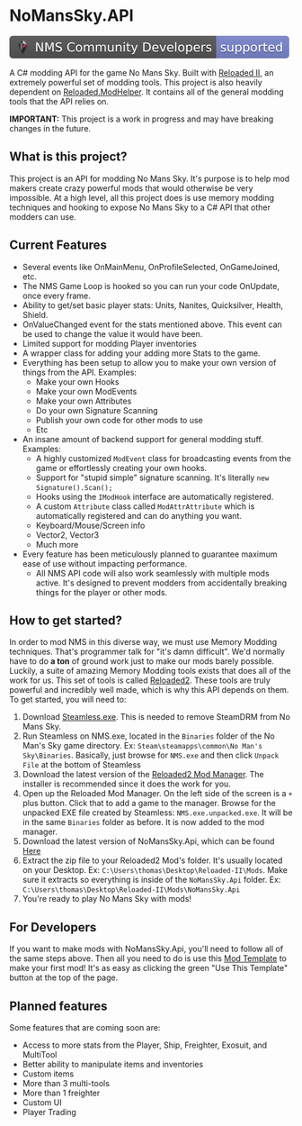 # NoMansSky.API

[![Supported by the No Man's Sky Community Developers & Designers](https://raw.githubusercontent.com/NMSCD/About/master/badge/purple.svg)](https://github.com/NMSCD)

A C# modding API for the game No Mans Sky.
Built with [Reloaded II](https://github.com/Reloaded-Project), an extremely powerful set of modding tools. This project is also heavily dependent on [Reloaded.ModHelper](https://github.com/gurrenm3/Reloaded.ModHelper). It contains all of the general modding tools that the API relies on.

**IMPORTANT:**
This project is a work in progress and may have breaking changes in the future.

## What is this project?
This project is an API for modding No Mans Sky. It's purpose is to help mod makers create crazy powerful mods that would otherwise be very impossible. At a high level, all this project does is use memory modding techniques and hooking to expose No Mans Sky to a C# API that other modders can use.

## Current Features
- Several events like OnMainMenu, OnProfileSelected, OnGameJoined, etc.
- The NMS Game Loop is hooked so you can run your code OnUpdate, once every frame.
- Ability to get/set basic player stats: Units, Nanites, Quicksilver, Health, Shield.
- OnValueChanged event for the stats mentioned above. This event can be used to change the value it would have been.
- Limited support for modding Player inventories
- A wrapper class for adding your adding more Stats to the game.
- Everything has been setup to allow you to make your own version of things from the API. Examples:
   - Make your own Hooks
   - Make your own ModEvents
   - Make your own Attributes
   - Do your own Signature Scanning
   - Publish your own code for other mods to use
   - Etc
- An insane amount of backend support for general modding stuff. Examples:
   - A highly customized ``ModEvent`` class for broadcasting events from the game or effortlessly creating your own hooks.
   - Support for "stupid simple" signature scanning. It's literally ``new Signature().Scan();``
   - Hooks using the ``IModHook`` interface are automatically registered.
   - A custom ``Attribute`` class called ``ModAttrAttribute`` which is automatically registered and can do anything you want.
   - Keyboard/Mouse/Screen info
   - Vector2, Vector3
   - Much more
- Every feature has been meticulously planned to guarantee maximum ease of use without impacting performance.
   - All NMS API code will also work seamlessly with multiple mods active. It's designed to prevent modders from accidentally breaking things for the player or other mods.

## How to get started?
In order to mod NMS in this diverse way, we must use Memory Modding techniques. That's programmer talk for "it's damn difficult". We'd normally have to do **a ton** of ground work just to make our mods barely possible. Luckily, a suite of amazing Memory Modding tools exists that does all of the work for us. This set of tools is called [Reloaded2](https://github.com/Reloaded-Project). These tools are truly powerful and incredibly well made, which is why this API depends on them. To get started, you will need to:

1. Download [Steamless.exe](https://github.com/atom0s/Steamless/releases/latest). This is needed to remove SteamDRM from No Mans Sky.
2. Run Steamless on NMS.exe, located in the ``Binaries`` folder of the No Man's Sky game directory. Ex: ``Steam\steamapps\common\No Man's Sky\Binaries``. Basically, just browse for ``NMS.exe`` and then click ``Unpack File`` at the bottom of Steamless
4. Download the latest version of the [Reloaded2 Mod Manager](https://github.com/Reloaded-Project/Reloaded-II/releases/latest). The installer is recommended since it does the work for you.
5. Open up the Reloaded Mod Manager. On the left side of the screen is a ``+`` plus button. Click that to add a game to the manager. Browse for the unpacked EXE file created by Steamless: ``NMS.exe.unpacked.exe``. It will be in the same ``Binaries`` folder as before. It is now added to the mod manager.
6. Download the latest version of NoMansSky.Api, which can be found [Here](https://github.com/gurrenm3/NoMansSky.Api/releases/latest)
7. Extract the zip file to your Reloaded2 Mod's folder. It's usually located on your Desktop. Ex: ``C:\Users\thomas\Desktop\Reloaded-II\Mods``. Make sure it extracts so everything is inside of the ``NoMansSky.Api`` folder. Ex: ``C:\Users\thomas\Desktop\Reloaded-II\Mods\NoMansSky.Api``
8. You're ready to play No Mans Sky with mods!

## For Developers
If you want to make mods with NoMansSky.Api, you'll need to follow all of the same steps above. Then all you need to do is use this [Mod Template](https://github.com/gurrenm3/NoMansSky.ModTemplate) to make your first mod! It's as easy as clicking the green "Use This Template" button at the top of the page.

## Planned features
Some features that are coming soon are:

- Access to more stats from the Player, Ship, Freighter, Exosuit, and MultiTool
- Better ability to manipulate items and inventories
- Custom items
- More than 3 multi-tools
- More than 1 freighter
- Custom UI
- Player Trading

